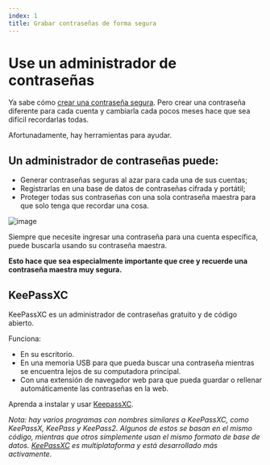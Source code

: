 ```yaml
---
index: 1
title: Grabar contraseñas de forma segura
---
```

# Use un administrador de contraseñas

Ya sabe cómo [crear una contraseña segura](umbrella://information/passwords/beginner). Pero crear una contraseña diferente para cada cuenta y cambiarla cada pocos meses hace que sea difícil recordarlas todas.

Afortunadamente, hay herramientas para ayudar.

## Un administrador de contraseñas puede:

* Generar contraseñas seguras al azar para cada una de sus cuentas;
* Registrarlas en una base de datos de contraseñas cifrada y portátil;
* Proteger todas sus contraseñas con una sola contraseña maestra para que solo tenga que recordar una cosa.

![image](password_adv1.png)

Siempre que necesite ingresar una contraseña para una cuenta específica, puede buscarla usando su contraseña maestra.

**Esto hace que sea especialmente importante que cree y recuerde una contraseña maestra muy segura.**

## KeePassXC

KeePassXC es un administrador de contraseñas gratuito y de código abierto.

Funciona:

* En su escritorio.
* En una memoria USB para que pueda buscar una contraseña mientras se encuentra lejos de su computadora principal.
* Con una extensión de navegador web para que pueda guardar o rellenar automáticamente las contraseñas en la web.

Aprenda a instalar y usar [KeepassXC](umbrella://tools/encryption/s_keepassxc.md).

*Nota: hay varios programas con nombres similares a KeePassXC, como KeePassX, KeePass y KeePass2. Algunos de estos se basan en el mismo código, mientras que otros simplemente usan el mismo formato de base de datos. [KeePassXC](https://keepassxc.org/) es multiplataforma y está desarrollado más activamente.*